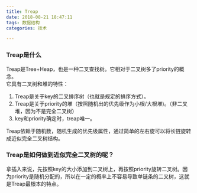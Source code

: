```yaml
---
title: Treap  
date: 2018-08-21 18:47:11  
tags: 数据结构  
categories: 技术

---
```

### Treap是什么
Treap是Tree+Heap，也是一种二叉查找树。它相对于二叉树多了priority的概念。  
它具有二叉树和堆的特性：  

1. Treap是关于key的二叉排序树（也就是规定的排序方式）。
2. Treap是关于priority的堆（按照随机出的优先级作为小根/大根堆)。（非二叉堆，因为不是完全二叉树）
3. key和priority确定时，treap唯一。

Treap依赖于随机数，随机生成的优先级属性，通过简单的左右旋可以将长链旋转成近似完全二叉树结构。

### Treap是如何做到近似完全二叉树的呢？
拿插入来说，先按照key的大小添加到二叉树上，再按照priority旋转二叉树。因为priority是随机分配的，所以在一定的概率上不容易导致单链条的二叉树，这就是Treap最根本的特点。